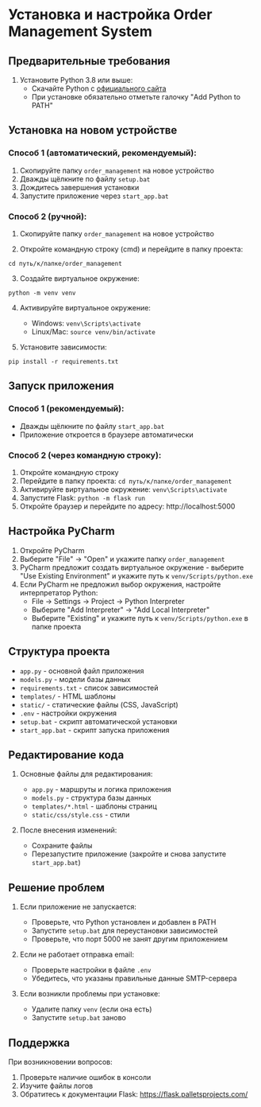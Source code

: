 # Установка и настройка Order Management System

## Предварительные требования

1. Установите Python 3.8 или выше:
   - Скачайте Python с [официального сайта](https://www.python.org/downloads/)
   - При установке обязательно отметьте галочку "Add Python to PATH"

## Установка на новом устройстве

### Способ 1 (автоматический, рекомендуемый):
1. Скопируйте папку `order_management` на новое устройство
2. Дважды щёлкните по файлу `setup.bat`
3. Дождитесь завершения установки
4. Запустите приложение через `start_app.bat`

### Способ 2 (ручной):
1. Скопируйте папку `order_management` на новое устройство

2. Откройте командную строку (cmd) и перейдите в папку проекта:
```
cd путь/к/папке/order_management
```

3. Создайте виртуальное окружение:
```
python -m venv venv
```

4. Активируйте виртуальное окружение:
   - Windows: `venv\Scripts\activate`
   - Linux/Mac: `source venv/bin/activate`

5. Установите зависимости:
```
pip install -r requirements.txt
```

## Запуск приложения

### Способ 1 (рекомендуемый):
- Дважды щёлкните по файлу `start_app.bat`
- Приложение откроется в браузере автоматически

### Способ 2 (через командную строку):
1. Откройте командную строку
2. Перейдите в папку проекта: `cd путь/к/папке/order_management`
3. Активируйте виртуальное окружение: `venv\Scripts\activate`
4. Запустите Flask: `python -m flask run`
5. Откройте браузер и перейдите по адресу: http://localhost:5000

## Настройка PyCharm

1. Откройте PyCharm
2. Выберите "File" -> "Open" и укажите папку `order_management`
3. PyCharm предложит создать виртуальное окружение - выберите "Use Existing Environment" и укажите путь к `venv/Scripts/python.exe`
4. Если PyCharm не предложил выбор окружения, настройте интерпретатор Python:
   - File -> Settings -> Project -> Python Interpreter
   - Выберите "Add Interpreter" -> "Add Local Interpreter"
   - Выберите "Existing" и укажите путь к `venv/Scripts/python.exe` в папке проекта

## Структура проекта

- `app.py` - основной файл приложения
- `models.py` - модели базы данных
- `requirements.txt` - список зависимостей
- `templates/` - HTML шаблоны
- `static/` - статические файлы (CSS, JavaScript)
- `.env` - настройки окружения
- `setup.bat` - скрипт автоматической установки
- `start_app.bat` - скрипт запуска приложения

## Редактирование кода

1. Основные файлы для редактирования:
   - `app.py` - маршруты и логика приложения
   - `models.py` - структура базы данных
   - `templates/*.html` - шаблоны страниц
   - `static/css/style.css` - стили

2. После внесения изменений:
   - Сохраните файлы
   - Перезапустите приложение (закройте и снова запустите `start_app.bat`)

## Решение проблем

1. Если приложение не запускается:
   - Проверьте, что Python установлен и добавлен в PATH
   - Запустите `setup.bat` для переустановки зависимостей
   - Проверьте, что порт 5000 не занят другим приложением

2. Если не работает отправка email:
   - Проверьте настройки в файле `.env`
   - Убедитесь, что указаны правильные данные SMTP-сервера

3. Если возникли проблемы при установке:
   - Удалите папку `venv` (если она есть)
   - Запустите `setup.bat` заново

## Поддержка

При возникновении вопросов:
1. Проверьте наличие ошибок в консоли
2. Изучите файлы логов
3. Обратитесь к документации Flask: https://flask.palletsprojects.com/ 